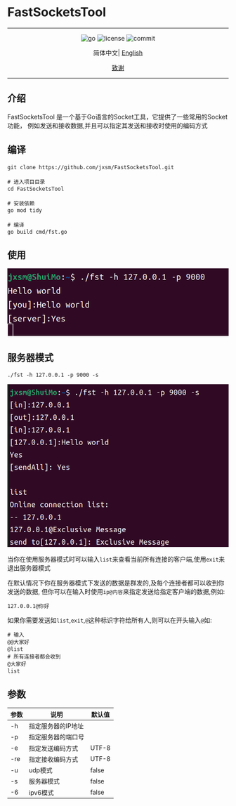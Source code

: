 # FastSocketsTool

---
<div align="center">
    <img src="https://img.shields.io/github/go-mod/go-version/jxsm/FastSocketsTool" alt="go" />
    <img src="https://img.shields.io/github/license/jxsm/FastSocketsTool" alt="license">
    <img src="https://img.shields.io/github/last-commit/jxsm/FastSocketsTool" alt="commit">
</div>

<p align="center">
  简体中文|
<a href="../../README.md">English</a>
</p>

<p align="center">
    <a href="Acknowledgments.md">致谢</a>
</p>

---
## 介绍

FastSocketsTool 是一个基于Go语言的Socket工具，它提供了一些常用的Socket功能，
例如发送和接收数据,并且可以指定其发送和接收时使用的编码方式

## 编译

```shell
git clone https://github.com/jxsm/FastSocketsTool.git

# 进入项目目录
cd FastSocketsTool

# 安装依赖
go mod tidy

# 编译
go build cmd/fst.go
```

## 使用
<img src="../img/client.png" alt="client">

## 服务器模式
```shell
./fst -h 127.0.0.1 -p 9000 -s
```
<img src="../img/server.png" alt="server">

当你在使用服务器模式时可以输入`list`来查看当前所有连接的客户端,使用`exit`来退出服务器模式

在默认情况下你在服务器模式下发送的数据是群发的,及每个连接者都可以收到你发送的数据,
但你可以在输入时使用`ip@内容`来指定发送给指定客户端的数据,例如:

```
127.0.0.1@你好
```

如果你需要发送如`list`,`exit`,`@`这种标识字符给所有人,则可以在开头输入`@`如:

```shell
# 输入
@@大家好
@list
# 所有连接者都会收到
@大家好
list
```


## 参数

| 参数  | 说明         | 默认值   |
|-----|------------|-------|
| -h  | 指定服务器的IP地址 |       |
| -p  | 指定服务器的端口号  |       |
| -e  | 指定发送编码方式   | UTF-8 |
| -re | 指定接收编码方式   | UTF-8 |
| -u  | udp模式      | false |
| -s  | 服务器模式      | false |
| -6  | ipv6模式     | false |
